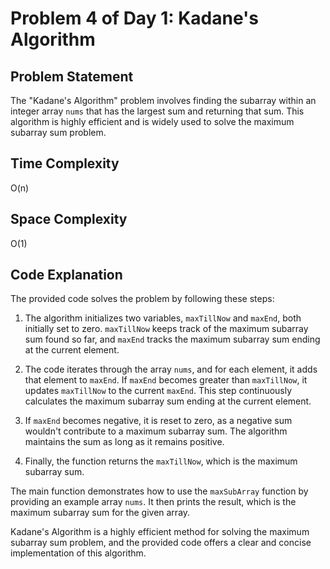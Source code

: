 # Problem 4 of Day 1: Kadane's Algorithm

## Problem Statement

The "Kadane's Algorithm" problem involves finding the subarray within an integer array `nums` that has the largest sum and returning that sum. This algorithm is highly efficient and is widely used to solve the maximum subarray sum problem.

## Time Complexity

O(n)

## Space Complexity

O(1)

## Code Explanation

The provided code solves the problem by following these steps:

1. The algorithm initializes two variables, `maxTillNow` and `maxEnd`, both initially set to zero. `maxTillNow` keeps track of the maximum subarray sum found so far, and `maxEnd` tracks the maximum subarray sum ending at the current element.

2. The code iterates through the array `nums`, and for each element, it adds that element to `maxEnd`. If `maxEnd` becomes greater than `maxTillNow`, it updates `maxTillNow` to the current `maxEnd`. This step continuously calculates the maximum subarray sum ending at the current element.

3. If `maxEnd` becomes negative, it is reset to zero, as a negative sum wouldn't contribute to a maximum subarray sum. The algorithm maintains the sum as long as it remains positive.

4. Finally, the function returns the `maxTillNow`, which is the maximum subarray sum.

The main function demonstrates how to use the `maxSubArray` function by providing an example array `nums`. It then prints the result, which is the maximum subarray sum for the given array.

Kadane's Algorithm is a highly efficient method for solving the maximum subarray sum problem, and the provided code offers a clear and concise implementation of this algorithm.